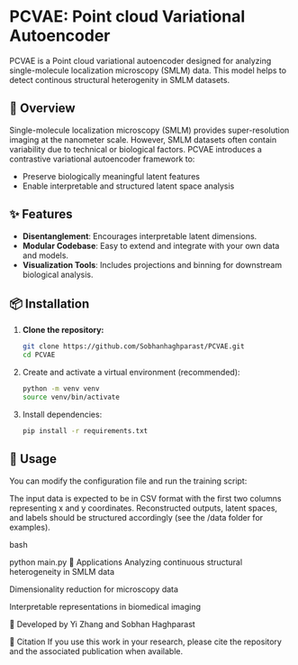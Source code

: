 # PCVAE: Point cloud Variational Autoencoder

PCVAE is a Point cloud variational autoencoder designed for analyzing single-molecule localization microscopy (SMLM) data. This model helps to detect continous structural heterogenity in SMLM datasets.

## 📌 Overview

Single-molecule localization microscopy (SMLM) provides super-resolution imaging at the nanometer scale. However, SMLM datasets often contain variability due to technical or biological factors. PCVAE introduces a contrastive variational autoencoder framework to:

- Preserve biologically meaningful latent features
- Enable interpretable and structured latent space analysis

## ✨ Features

- **Disentanglement**: Encourages interpretable latent dimensions.
- **Modular Codebase**: Easy to extend and integrate with your own data and models.
- **Visualization Tools**: Includes projections and binning for downstream biological analysis.

## 📦 Installation

1. **Clone the repository:**
   
   ```bash
   git clone https://github.com/Sobhanhaghparast/PCVAE.git
   cd PCVAE
   
2. Create and activate a virtual environment (recommended):

   ```bash
   python -m venv venv
   source venv/bin/activate

3. Install dependencies:

   ```bash
   pip install -r requirements.txt


## 🚀 Usage
You can modify the configuration file and run the training script:

The input data is expected to be in CSV format with the first two columns representing x and y coordinates. Reconstructed outputs, latent spaces, and labels should be structured accordingly (see the /data folder for examples).

bash

python main.py
🧠 Applications
Analyzing continuous structural heterogeneity in SMLM data

Dimensionality reduction for microscopy data

Interpretable representations in biomedical imaging

🔬 Developed by
Yi Zhang and Sobhan Haghparast

🧪 Citation
If you use this work in your research, please cite the repository and the associated publication when available.
